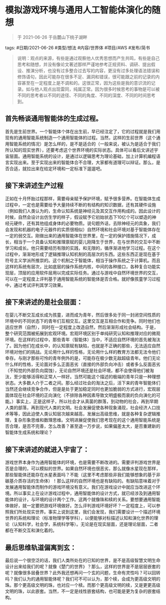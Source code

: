 # 模拟游戏环境与通用人工智能体演化的随想

> 于 2021-06-26 于岳麓山下桃子湖畔



tags: #日期/2021-06-26 #类型/想法 #内容/世界体 #项目/AWS #发布/简书 



> 说明：观点的来源，有些是通过观察他人优秀思想而产生共鸣，有些是自己思考和随想，并没有像论文著述那样严谨地参考正规资料、调研、提出假设、推演分析，也没有过多整合过去写的内容，更没有过多处理语法错误和修饰语句，因此可能存在很多不足、漏洞和错误，很可能跟之前的记录的内容甚至在一定程度上是不调和的。这很正常，因为这些是我的意识流的记录。如与他人观点出现雷同，纯属正常。因为很多时候思考的事物是可以被不同的思考者以不同的途径、不同的角度、不同的深度、不同的时间思考到。


## 首先畅谈通用智能体的生成过程。

首先是生前世界。一个智能体个体在出生前，早已经注定了，它的过程就是我们用现有的通用智能系统制造一个通用智能体的过程。当然，这样的生前世界（这个通用智能系统的情况）是怎么样的，是不是适合的（一般来说，被认为是适合于我们所认知的现实世界），还要考虑这个世界环境的实际状态。具体可以看后文讲述宇宙层面。通用智能系统的设计，是通过以逻辑思考为理论基础，加上计算机编程语言实现出来。至于实现出来的智能体合不合理，大家都有道理可以辩证。那么，是否合适，就拉出来在给定环境和一定标准下遛遛吧。

## 接下来讲述生产过程

正如在十月怀胎过程那样，需要母亲赋予保护环境，赋予很多营养。在智能体生成过程中，一定也是需要给予大量持续不断的有结构的知识数据，还有其硬件设施（例如我们人类认为的，生命认知系统是神经元及其交互作用构成的。因此设计的时候，自然会设计出仿生学的样子，假设赋予它初始状态下10亿个可以塑造的神经元硬件，还有其他组成身体的必要物质。说句题外话，去除神经元的具象，我们会发现和机器的电子元器件的实质很相似）自然环境和社会环境对基于智能体存在一定的弱交互。刚做出来的通用智能体在世界里，在一定的保护措施情况下，成长，相当于一个具备认知和推理禀赋的婴儿刚降生于世界，在与世界的交互中不断学习和成长。他只需要经历有限的实践，和无限的，循序渐进地学习过程。在这个过程中，渐渐地形成了逻辑推理认知机制的高层次的东西。这些东西正是现在基于符号主义学派所推崇的。这个机制之于智能体，相当于操作系统之于计算机。而且这样的系统有层次，比如底层的操作系统内核，中间的各种接口，各种复合功能实现层，顶层的应用软件层用以完成实际任务。通过与游戏中自然环境世界的交互，可以在一定程度上评判基于通用智能系统的智能体是否合格。就好像孩童学习过程中，通过考试评判其学习效果。

## 接下来讲述的是社会层面：

在婴儿不断交互成长成为孩童，进而成为青年，然后很多处于同一封闭空间性质的环境中的不同状态下的青年们互相交互。这里交互是互相合作和竞争。同时他们也适应世界（自然），同时在一定程度上改造自然，然后渐渐形成社会结构。于是，整个研究范围被拓展到宏观环境。宏观环境区别于单纯研究认知和推理对应的微观环境。在这样的过程中，那些青年（智能体）当中，不适应自然环境的首先被淘汰了。因为他们在成长中，的认知禀赋有缺陷，也就是不正确的那些，无法适应自然环境对他们的挑战。无论用什么样的性格，无论用什么样的教育方法都无法令他们幸存。与刚才那些可怜的青年例外的是，可能存在极少数无敌超级青年。他们无论什么样的性格，无论面对多么正面恶劣（直接的外部负向冲击）或者多么反面恶劣（不知觉的外部负向腐蚀），无论自然环境还是社会环境，都不会使得他们被淘汰，至少能够活得和正常人一样好。当然可能这个描述的极端的青年只是一种理想状态。大多数人介于二者之间。那么经过社会的淘汰之后，活下来的青年智能体们当然还会继续竞争合作，但是是处于更加稳定同时也更加脆弱的方式进行，宏观层面体现在社会环境的正向演化（不排除各种因素导致文明盛极而衰的负向演化的可能。）事实上，正是这样子，所以社会才从真菌的群落，到动物的社会，再到早期人类的部落，再到现代人类的文明。社会发展促使各种现象涌现，社会经济人口技术等等，因此迫使人类认知层次越来越高，发展出高级思维，就是各种复杂逻辑推理，复杂形象思维和数理思维。文明进展促使我们思考现在的这个通用智能系统是否合理，是否不完善，怎么改善？甚至退一万步说，如果偏差太大，是否重建新的智能体生成系统和理论？

## 接下来讲述的就进入宇宙了：

游戏世界本身作为通用智能体的环境，也是需要不断改进的。需要评判游戏世界是否是合理的，可以模拟的世界。如果自然环境也很恶劣，那么就像水星现在那样，那些智能体还能存在水星表面吗？不能（这里不考虑那些非我们能够想象的基于非碳基介质存活的生命体）！那么这样的自然环境也是有缺陷的。有缺陷意味着对于发展通用智能体而制作的游戏环境没有意义。我们在游戏设计中就应当改进这个环境。所以事实上在设计游戏过程中，通用智能体的设计方式，就已经涉及到通用智能体的设计，与环境的设计两个工作。这两个就像珠和椟的关系。要想要通用智能体做好，就一定要把游戏环境做好。怎么评判游戏环境好坏？一定程度上，可以参照我们所处现实世界。事实上说到这里，我们会发现，我们需要设计一个描述环境世界的系统和理论（标准物理学等学科），以便能够对标描述认知和演化世界的理论（认知科学，社会学，系统科学等）。无论是在现实层面，还是理论层面，二者都在不断交互和演化着的。

## 最后思维轨道偏离到玄：

最后说一个很空泛的话，我们人类所处在的已知的世界，是不是高级智慧文明生命设计出来给我们的呢？就像《楚门的世界》？那么，这样的世界是不是层层嵌套的呢？就像很多层叠世界？此外我还想再问一个玄的问题，生命有灵性吗？可以回转吗？我们认为的通用智能体呢？我们可不可以认为，那个椟，会成为更高级文明的珠。那个更高级文明的珠，也对应一个椟。而那个更高级文明的椟，又是更更高级文明的珠，以此嵌套。当然，不一定是线性嵌套结构，也可能是更为复杂的嵌套结构。